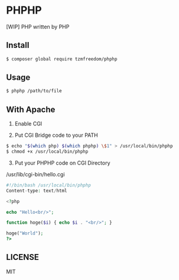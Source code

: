 # PHPHP

[WIP] PHP written by PHP

## Install

```bash
$ composer global require tzmfreedom/phphp
```

## Usage

```bash
$ phphp /path/to/file
```

## With Apache

1. Enable CGI

2. Put CGI Bridge code to your PATH

```bash
$ echo "$(which php) $(which phphp) \$1" > /usr/local/bin/phphp
$ chmod +x /usr/local/bin/phphp
```

3. Put your PHPHP code on CGI Directory

/usr/lib/cgi-bin/hello.cgi
```php
#!/bin/bash /usr/local/bin/phphp
Content-type: text/html

<?php

echo "Hello<br/>";

function hoge($i) { echo $i . "<br/>"; }

hoge("World");
?>
```

## LICENSE

MIT